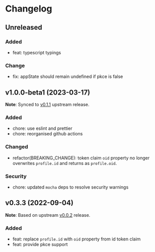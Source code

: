 # Changelog

## Unreleased

### Added

- feat: typescript typings

### Change

- fix: appState should remain undefined if pkce is false

## v1.0.0-beta1 (2023-03-17)

**Note**: Synced to [v0.1.1](https://github.com/jaredhanson/passport-openidconnect/releases/tag/v0.1.1) upstream release.

### Added

- chore: use eslint and prettier
- chore: reorganised github actions

### Changed

- refactor(BREAKING_CHANGE): token claim `oid` property no longer overwrites `profile.id` and returns as `profile.oid`.

### Security

- chore: updated `mocha` deps to resolve security warnings

## v0.3.3 (2022-09-04)

**Note**: Based on upstream [v0.0.2](https://github.com/jaredhanson/passport-openidconnect/releases/tag/v0.0.2) release.

### Added

- feat: replace `profile.id` with `oid` property from id token claim
- feat: provide pkce support
